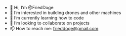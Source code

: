 - 👋 Hi, I’m @FriedDoge
- 👀 I’m interested in building drones and other machines
- 🌱 I’m currently learning how to code
- 💞️ I’m looking to collaborate on projects
- 📫 How to reach me: frieddoge@gmail.com

<!---
FriedDoge/FriedDoge is a ✨ special ✨ repository because its `README.md` (this file) appears on your GitHub profile.
You can click the Preview link to take a look at your changes.
--->
